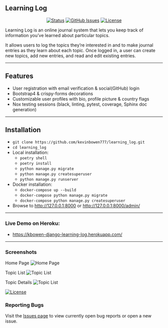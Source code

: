 ## Learning Log

<div align="center">

  [![Status](https://img.shields.io/badge/status-active-success.svg)]() 
  [![GitHub Issues](https://img.shields.io/github/issues/kevinbowen777/learning_log.svg)](https://github.com/kevinbowen777/learning_log/issues)
  [![License](https://img.shields.io/badge/license-MIT-blue.svg)](/LICENSE)

</div>

Learning Log is an online journal system that lets you keep track of information you’ve learned about particular topics.
<p>
It allows users to log the topics they’re interested in and to make journal entries as
they learn about each topic. Once logged in, a user can create new topics, add new entries, and read and edit existing entries.</p>

---
## Features

 - User registration with email verification & social(GitHub) login
 - Bootstrap4 & crispy-forms decorations
 - Customizable user profiles with bio, profile picture & country flags
 - Nox testing sessions (black, linting, pytest, coverage, Sphinx doc generation)

---
## Installation
 - `git clone https://github.com/kevinbowen777/learning_log.git`
 - `cd learning_log`
 - Local installation:
     - `poetry shell`
     - `poetry install`
     - `python manage.py migrate`
     - `python manage.py createsuperuser`
     - `python manage.py runserver`
 - Docker installation:
     - `docker-compose up --build`
     - `docker-compose python manage.py migrate`
     - `docker-compose python manage.py createsuperuser`
 - Browse to http://127.0.0.1:8000 or http://127.0.0.1:8000/admin/

---
### Live Demo on Heroku:
- https://kbowen-django-learning-log.herokuapp.com/

---
### Screenshots
Home Page
![Home Page](https://github.com/kevinbowen777/learning_log/blob/master/images/learning_log_home.png)

Topic List
![Topic List](https://github.com/kevinbowen777/learning_log/blob/master/images/learning_log_topics.png)

Topic Details
![Topic List](https://github.com/kevinbowen777/learning_log/blob/master/images/learning_log_topic_details.png)


[![License](https://img.shields.io/badge/license-MIT-green)](https://github.com/kevinbowen777/learning_log/blob/master/LICENSE)


### Reporting Bugs

   Visit the [Issues page](https://github.com/kevinbowen777/learning_log/issues)
      to view currently open bug reports or open a new issue.

